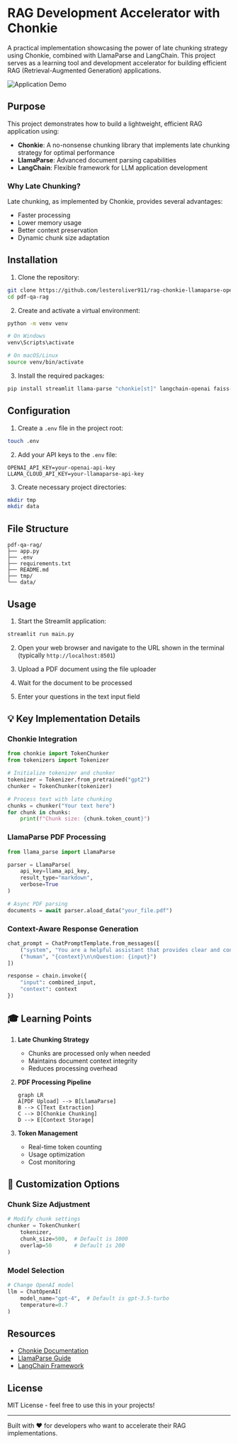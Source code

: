# RAG Development Accelerator with Chonkie

A practical implementation showcasing the power of late chunking strategy using Chonkie, combined with LlamaParse and LangChain. This project serves as a learning tool and development accelerator for building efficient RAG (Retrieval-Augmented Generation) applications.

![Application Demo](chonkie-latechunking-llamaparse-openai-demo.gif)

## Purpose

This project demonstrates how to build a lightweight, efficient RAG application using:

- **Chonkie**: A no-nonsense chunking library that implements late chunking strategy for optimal performance
- **LlamaParse**: Advanced document parsing capabilities
- **LangChain**: Flexible framework for LLM application development

### Why Late Chunking?

Late chunking, as implemented by Chonkie, provides several advantages:
- Faster processing
- Lower memory usage
- Better context preservation
- Dynamic chunk size adaptation

## Installation

1. Clone the repository:
```bash
git clone https://github.com/lesteroliver911/rag-chonkie-llamaparse-openai
cd pdf-qa-rag
```

2. Create and activate a virtual environment:
```bash
python -m venv venv

# On Windows
venv\Scripts\activate

# On macOS/Linux
source venv/bin/activate
```

3. Install the required packages:
```bash
pip install streamlit llama-parse "chonkie[st]" langchain-openai faiss-cpu python-dotenv
```

## Configuration

1. Create a `.env` file in the project root:
```bash
touch .env
```

2. Add your API keys to the `.env` file:
```
OPENAI_API_KEY=your-openai-api-key
LLAMA_CLOUD_API_KEY=your-llamaparse-api-key
```

3. Create necessary project directories:
```bash
mkdir tmp
mkdir data
```

## File Structure
```
pdf-qa-rag/
├── app.py
├── .env
├── requirements.txt
├── README.md
├── tmp/
└── data/
```

## Usage

1. Start the Streamlit application:
```bash
streamlit run main.py
```

2. Open your web browser and navigate to the URL shown in the terminal (typically `http://localhost:8501`)

3. Upload a PDF document using the file uploader

4. Wait for the document to be processed

5. Enter your questions in the text input field

## 💡 Key Implementation Details

### Chonkie Integration
```python
from chonkie import TokenChunker
from tokenizers import Tokenizer

# Initialize tokenizer and chunker
tokenizer = Tokenizer.from_pretrained("gpt2")
chunker = TokenChunker(tokenizer)

# Process text with late chunking
chunks = chunker("Your text here")
for chunk in chunks:
    print(f"Chunk size: {chunk.token_count}")
```

### LlamaParse PDF Processing
```python
from llama_parse import LlamaParse

parser = LlamaParse(
    api_key=llama_api_key,
    result_type="markdown",
    verbose=True
)

# Async PDF parsing
documents = await parser.aload_data("your_file.pdf")
```

### Context-Aware Response Generation
```python
chat_prompt = ChatPromptTemplate.from_messages([
    ("system", "You are a helpful assistant that provides clear and concise responses."),
    ("human", "{context}\n\nQuestion: {input}")
])

response = chain.invoke({
    "input": combined_input,
    "context": context
})
```

## 🎓 Learning Points

1. **Late Chunking Strategy**
   - Chunks are processed only when needed
   - Maintains document context integrity
   - Reduces processing overhead

2. **PDF Processing Pipeline**
   ```mermaid
   graph LR
   A[PDF Upload] --> B[LlamaParse]
   B --> C[Text Extraction]
   C --> D[Chonkie Chunking]
   D --> E[Context Storage]
   ```

3. **Token Management**
   - Real-time token counting
   - Usage optimization
   - Cost monitoring

## 🔧 Customization Options

### Chunk Size Adjustment
```python
# Modify chunk settings
chunker = TokenChunker(
    tokenizer,
    chunk_size=500,  # Default is 1000
    overlap=50       # Default is 200
)
```

### Model Selection
```python
# Change OpenAI model
llm = ChatOpenAI(
    model_name="gpt-4",  # Default is gpt-3.5-turbo
    temperature=0.7
)
```

## Resources

- [Chonkie Documentation](https://github.com/chonkie-ai/chonkie)
- [LlamaParse Guide](https://cloud.llamaindex.ai/)
- [LangChain Framework](https://python.langchain.com/docs/get_started/introduction)

## License

MIT License - feel free to use this in your projects!

---
Built with ❤️ for developers who want to accelerate their RAG implementations.
